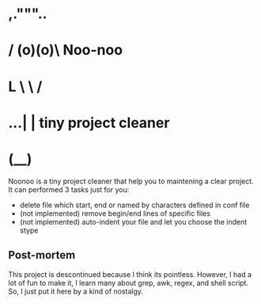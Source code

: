 #  ,."""..
# / (o)(o)\             Noo-noo
# L   \ \ /
#  \...| |        tiny project cleaner
#      (__)

Noonoo is a tiny project cleaner that help you to maintening a clear project. It can performed 3 tasks just for you:

- delete file which start, end or named by characters defined in conf file
- (not implemented) remove begin/end lines of specific files
- (not implemented) auto-indent your file and let you choose the indent stype

## Post-mortem

This project is descontinued because I think its pointless. However, I had a lot of fun to make it, I learn many about grep, awk, regex, and shell script. So, I just put it here by a kind of nostalgy.

